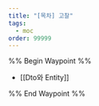 ```yaml
---
title: "[목차] 고찰"
tags:
  - moc
order: 99999
---
```

%% Begin Waypoint %%
- [[Dto와 Entity]]

%% End Waypoint %%